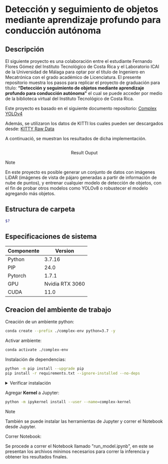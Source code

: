# Detección y seguimiento de objetos mediante aprendizaje profundo para conducción autónoma

## Descripción

El siguiente proyecto es una colaboración entre el estudiante Fernando Flores Gómez del Instituto Tecnológico de Costa Rica y el Laboratorio ICAI de la Universidad de Málaga para optar por el título de Ingeniero en Mecatrónica con el grado académico de Licenciatura. El presente repositorio muestra los pasos para replicar el proyecto de graduación para título: **“Detección y seguimiento de objetos mediante aprendizaje profundo para conducción autónoma”** el cual se puede acceder por medio de la biblioteca virtual del Instituto Tecnológico de Costa Rica.

Este proyecto es basado en el siguiente documento repositorio: [Complex YOLOv4](https://github.com/maudzung/Complex-YOLOv4-Pytorch)

Además, se utilizaron los datos de KITTI los cuales pueden ser descargados desde: [KITTY Raw Data](https://www.cvlibs.net/datasets/kitti/raw_data.php)

A continuació, se muestran los resultados de dicha implementación.

<figure class="image">
  <p align="center"> <img src="assets/test_bench.gif" alt></p>
  <figcaption align="center">Result Ouput</figcaption>
</figure>

> [!NOTE]  
> En este proyecto es posible generar un conjunto de datos con imágenes LiDAR (imágenes de vista de pájaro generadas a partir de información de nube de puntos), y entrenar cualquier modelo de detección de objetos, con el fin de probar otros modelos como YOLOv8 o robustecer el modelo agregando más objetos.

## Estructura de carpeta

```bash
$?
```

## Especificaciones de sistema

| Componente | Version |
|---|---|
| Python | 3.7.16 |
|PIP | 24.0 |
| Pytorch | 1.7.1 |
| GPU | Nvidia RTX 3060 |
| CUDA | 11.0 |

## Creacion del ambiente de trabajo

Creación de un ambiente python:

```bash
conda create --prefix ./complex-env python=3.7 -y
```

Activar ambiente:

```bash
conda activate ./complex-env
```

Instalación de dependencias:

```bash
python -m pip install --upgrade pip
pip install -r requirements.txt --ignore-installed --no-deps
```

<details close>
<summary>Verificar instalación</summary>
<br>

```bash
python
```
```python
import torch
print(torch.cuda.is_available())
```
Output: 
```python
True
```
</details>

Agregar **Kernel** a Jupyter:

```bash
python -m ipykernel install --user --name=complex-kernel
```

> [!NOTE]  
> También se puede instalar las herramientas de Jupyter y correr el Notebook desde Jupyter.

Correr Notebook:

Se procede a correr el Notebook llamado "run_model.ipynb", en este se presentan los archivos mínimos necesarios para correr la inferencia y obtener los resultados finales.
